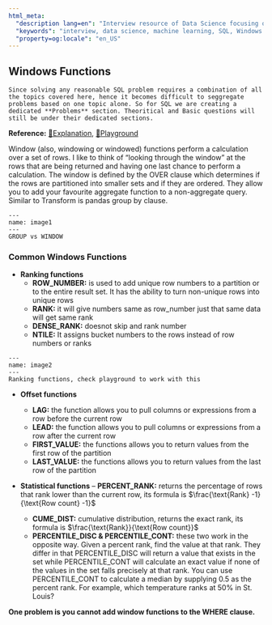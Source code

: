 ```yaml
---
html_meta:
  "description lang=en": "Interview resource of Data Science focusing on Windows Functions."
  "keywords": "interview, data science, machine learning, SQL, Windows functions"
  "property=og:locale": "en_US"
---
```



## Windows Functions

```{note}
Since solving any reasonable SQL problem requires a combination of all the topics covered here, hence it becomes difficult to seggregate problems based on one topic alone. So for SQL we are creating a dedicated **Problems** section. Theoritical and Basic questions will still be under their dedicated sections.
```

**Reference:** [📖Explanation](https://www.red-gate.com/simple-talk/sql/t-sql-programming/introduction-to-t-sql-window-functions/), [🔫Playground](https://dbfiddle.uk/?rdbms=sqlserver_2017&fiddle=6379904805d1f465cc0f6ea33fc3c0d6)

Window (also, windowing or windowed) functions perform a calculation over a set of rows. I like to think of “looking through the window” at the rows that are being returned and having one last chance to perform a calculation. The window is defined by the OVER clause which determines if the rows are partitioned into smaller sets and if they are ordered.
They allow you to add your favourite aggregate function to a non-aggregate query. Similar to Transform is pandas group by clause.

```{figure} ../SQL/images/image5.PNG
---
name: image1
---
GROUP vs WINDOW
```

### Common Windows Functions

- **Ranking functions**
	- **ROW_NUMBER:** is used to add unique row numbers to a partition or to the entire result set. It has the ability to turn non-unique rows into unique rows
	- **RANK:** it will give numbers same as row_number just that same data will get same rank
	- **DENSE_RANK:** doesnot skip and rank number
	- **NTILE:** It assigns bucket numbers to the rows instead of row numbers or ranks

```{figure} ../SQL/images/image2.PNG
---
name: image2
---
Ranking functions, check playground to work with this
```

- **Offset functions**
	- **LAG:**  the function allows you to pull columns or expressions from a row before the current row
	- **LEAD:** the function allows you to pull columns or expressions from a row after the current row
	- **FIRST_VALUE:** the functions allows you to return values from the first row of the partition
	- **LAST_VALUE:** the functions allows you to return values from the last row of the partition

- **Statistical functions**
 	– **PERCENT_RANK:** returns the percentage of rows that rank lower than the current row, its formula is $\frac{\text{Rank} -1}{\text{Row count} -1}$
 	- **CUME_DIST:** cumulative distribution, returns the exact rank, its formula is $\frac{\text{Rank}}{\text{Row count}}$
 	- **PERCENTILE_DISC & PERCENTILE_CONT:** these two work in the opposite way. Given a percent rank, find the value at that rank. They differ in that PERCENTILE_DISC will return a value that exists in the set while PERCENTILE_CONT will calculate an exact value if none of the values in the set falls precisely at that rank. You can use PERCENTILE_CONT to calculate a median by supplying 0.5 as the percent rank. For example, which temperature ranks at 50% in St. Louis?


**One problem is you cannot add window functions to the WHERE clause.**
